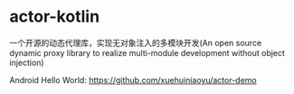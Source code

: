 # actor-kotlin
一个开源的动态代理库，实现无对象注入的多模块开发(An open source dynamic proxy library 
to realize multi-module development without object injection)


Android Hello World: https://github.com/xuehuiniaoyu/actor-demo
